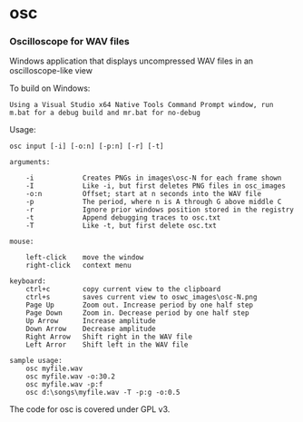 # osc
### Oscilloscope for WAV files

Windows application that displays uncompressed WAV files in an oscilloscope-like view

To build on Windows:

    Using a Visual Studio x64 Native Tools Command Prompt window, run m.bat for a debug build and mr.bat for no-debug
    
Usage:
    
    osc input [-i] [-o:n] [-p:n] [-r] [-t]
    
    arguments:
        
        -i            Creates PNGs in images\osc-N for each frame shown
        -I            Like -i, but first deletes PNG files in osc_images
        -o:n          Offset; start at n seconds into the WAV file
        -p            The period, where n is A through G above middle C
        -r            Ignore prior windows position stored in the registry
        -t            Append debugging traces to osc.txt
        -T            Like -t, but first delete osc.txt
        
    mouse:
    
        left-click    move the window
        right-click   context menu
        
    keyboard:
        ctrl+c        copy current view to the clipboard
        ctrl+s        saves current view to oswc_images\osc-N.png
        Page Up       Zoom out. Increase period by one half step
        Page Down     Zoom in. Decrease period by one half step
        Up Arrow      Increase amplitude
        Down Arrow    Decrease amplitude
        Right Arrow   Shift right in the WAV file
        Left Arror    Shift left in the WAV file
        
    sample usage:
        osc myfile.wav
        osc myfile.wav -o:30.2
        osc myfile.wav -p:f
        osc d:\songs\myfile.wav -T -p:g -o:0.5
            
The code for osc is covered under GPL v3.
